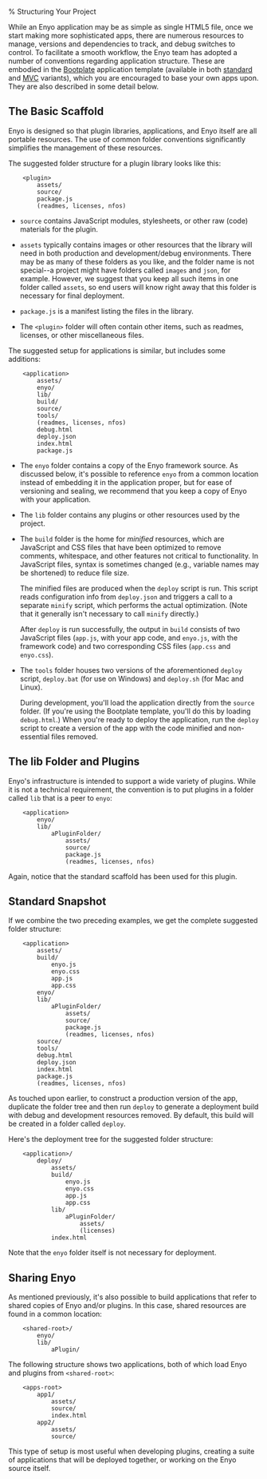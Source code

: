 % Structuring Your Project

While an Enyo application may be as simple as single HTML5 file, once we start
making more sophisticated apps, there are numerous resources to manage, versions
and dependencies to track, and debug switches to control.  To facilitate a
smooth workflow, the Enyo team has adopted a number of conventions regarding
application structure.  These are embodied in the
[Bootplate](../getting-started/bootplate.html) application template (available
in both [standard](https://github.com/enyojs/bootplate) and
[MVC](https://github.com/enyojs/bootplate-mvc) variants), which you are
encouraged to base your own apps upon.  They are also described in some detail
below.

## The Basic Scaffold

Enyo is designed so that plugin libraries, applications, and Enyo itself are all
portable resources.  The use of common folder conventions significantly
simplifies the management of these resources.

The suggested folder structure for a plugin library looks like this:

        <plugin>
            assets/
            source/
            package.js
            (readmes, licenses, nfos)

* `source` contains JavaScript modules, stylesheets, or other raw (code) materials
    for the plugin.

* `assets` typically contains images or other resources that the library will
    need in both production and development/debug environments.  There may be as
    many of these folders as you like, and the folder name is not special--a
    project might have folders called `images` and `json`, for example.
    However, we suggest that you keep all such items in one folder called
    `assets`, so end users will know right away that this folder is necessary
    for final deployment.

* `package.js` is a manifest listing the files in the library.

* The `<plugin>` folder will often contain other items, such as readmes,
    licenses, or other miscellaneous files.

The suggested setup for applications is similar, but includes some additions:

        <application>
            assets/
            enyo/
            lib/
            build/
            source/
            tools/
            (readmes, licenses, nfos)
            debug.html
            deploy.json
            index.html
            package.js

* The `enyo` folder contains a copy of the Enyo framework source.  As discussed
    below, it's possible to reference `enyo` from a common location instead of
    embedding it in the application proper, but for ease of versioning and
    sealing, we recommend that you keep a copy of Enyo with your application. 

* The `lib` folder contains any plugins or other resources used by the project.

* The `build` folder is the home for _minified_ resources, which are JavaScript
    and CSS files that have been optimized to remove comments, whitespace, and
    other features not critical to functionality.  In JavaScript files, syntax
    is sometimes changed (e.g., variable names may be shortened) to reduce file
    size.

    The minified files are produced when the `deploy` script is run.  This
    script reads configuration info from `deploy.json` and triggers a call to a
    separate `minify` script, which performs the actual optimization.  (Note
    that it generally isn't necessary to call `minify` directly.)

    After `deploy` is run successfully, the output in `build` consists of two
    JavaScript files (`app.js`, with your app code, and `enyo.js`, with the
    framework code) and two corresponding CSS files (`app.css` and `enyo.css`).

* The `tools` folder houses two versions of the aforementioned `deploy` script,
    `deploy.bat` (for use on Windows) and `deploy.sh` (for Mac and Linux).

    During development, you'll load the application directly from the `source`
    folder.  (If you're using the Bootplate template, you'll do this by loading
    `debug.html`.)  When you're ready to deploy the application, run the
    `deploy` script to create a version of the app with the code minified and
    non-essential files removed.

## The lib Folder and Plugins

Enyo's infrastructure is intended to support a wide variety of plugins.  While
it is not a technical requirement, the convention is to put plugins in a folder
called `lib` that is a peer to `enyo`:

        <application>
            enyo/
            lib/
                aPluginFolder/
                    assets/
                    source/
                    package.js
                    (readmes, licenses, nfos)
		
Again, notice that the standard scaffold has been used for this plugin.

## Standard Snapshot

If we combine the two preceding examples, we get the complete suggested folder
structure:

        <application>
            assets/
            build/
                enyo.js
                enyo.css
                app.js
                app.css
            enyo/
            lib/
                aPluginFolder/
                    assets/
                    source/
                    package.js
                    (readmes, licenses, nfos)
            source/
            tools/
            debug.html
            deploy.json
            index.html
            package.js
            (readmes, licenses, nfos)

As touched upon earlier, to construct a production version of the app, duplicate
the folder tree and then run `deploy` to generate a deployment build with debug
and development resources removed.  By default, this build will be created in a
folder called `deploy`.

Here's the deployment tree for the suggested folder structure:

        <application>/
            deploy/
                assets/
                build/
                    enyo.js
                    enyo.css
                    app.js
                    app.css
                lib/
                    aPluginFolder/
                        assets/
                        (licenses)
                index.html

Note that the `enyo` folder itself is not necessary for deployment.

## Sharing Enyo

As mentioned previously, it's also possible to build applications that refer to
shared copies of Enyo and/or plugins.  In this case, shared resources are found
in a common location:

        <shared-root>/
            enyo/
            lib/
                aPlugin/

The following structure shows two applications, both of which load Enyo and
plugins from `<shared-root>`:

        <apps-root>
            app1/
                assets/
                source/
                index.html
            app2/
                assets/
                source/

This type of setup is most useful when developing plugins, creating a suite of
applications that will be deployed together, or working on the Enyo source
itself.